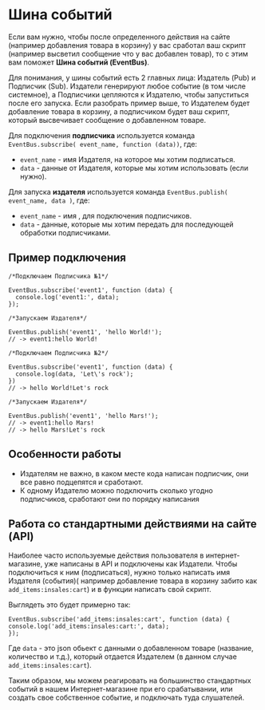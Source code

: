 # Шина событий

Если вам нужно, чтобы после определенного действия на сайте (например добавления товара в корзину) у вас сработал ваш скрипт (например высветил сообщение что у вас добавлен товар), то с этим вам поможет **Шина событий (EventBus)**.

Для понимания, у шины событий есть 2 главных лица: Издатель (Pub) и Подписчик (Sub).
Издатели генерируют любое событие (в том числе системное), а Подписчики цепляются к Издателю,
чтобы запуститься после его запуска.
Если разобрать пример выше, то Издателем будет добавление товара в корзину, а подписчиком будет ваш скрипт, который высвечивает сообщение о добавленном товаре.

Для подключения **подписчика** используется команда `EventBus.subscribe( event_name, function (data))`, где:  

* `event_name` - имя Издателя, на которое мы хотим подписаться.  
* `data` - данные от Издателя, которые мы хотим использовать (если нужно).

Для запуска **издателя** используется команда `EventBus.publish( event_name, data )`, где:  

* `event_name` - имя , для подключения подписчиков.  
* `data` - данные, которые мы хотим передать для последующей обработки подписчиками.

## Пример подключения

    /*Подключаем Подписчика №1*/

    EventBus.subscribe('event1', function (data) {
      console.log('event1:', data);
    });

    /*Запускаем Издателя*/

    EventBus.publish('event1', 'hello World!');
    // -> event1:hello World!

    /*Подключаем Подписчика №2*/

    EventBus.subscribe('event1', function (data) {
      console.log(data, 'Let\'s rock');
    })
    // -> hello World!Let's rock

    /*Запускаем Издателя*/

    EventBus.publish('event1', 'hello Mars!');
    // -> event1:hello Mars!
    // -> hello Mars!Let's rock

## Особенности работы

* Издателям не важно, в каком месте кода написан подписчик, они все равно подцепятся и сработают.
* К одному Издателю можно подключить сколько угодно подписчиков, сработают они по порядку написания

## Работа со стандартными действиями на сайте (API)

Наиболее часто используемые действия пользователя в интернет-магазине, уже написаны в API и подключены как Издатели.
Чтобы подключиться к ним (подписаться), нужно только написать имя Издателя (события)( например добавление товара в корзину забито как `add_items:insales:cart`) и в функции написать свой скрипт.

Выглядеть это будет примерно так:

    EventBus.subscribe('add_items:insales:cart', function (data) {
    console.log('add_items:insales:cart:', data);
    });

Где `data` - это json обьект с данными о добавленном товаре (название, количество и т.д.), который отдается Издателем (в данном случае `add_items:insales:cart`).

Таким образом, мы можем реагировать на большинство стандартных событий в нашем Интернет-магазине при его срабатывании, или создать свое собственное событие, и подключать туда слушателей.
